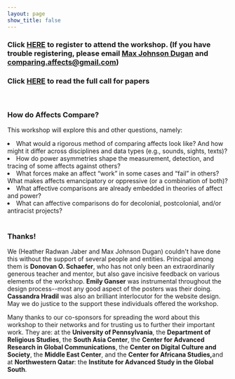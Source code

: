```yaml
---
layout: page
show_title: false
---
```

<h3>Click <a href="https://www.eventbrite.com/e/comparison-affects-power-tickets-555862568907">HERE</a> to register to attend the workshop. (If you have trouble registering, please email <a href="mailto:max.j.dugan@gmail.com">Max Johnson Dugan</a> and <a href="mailto:comparing.affects@gmail.com">comparing.affects@gmail.com</a>)</h3>

<h3>Click <a href="https://maxjdugan.github.io/comparing_affects/cfp/">HERE</a> to read the full call for papers</h3>

<br>

<h3>How do Affects Compare?</h3>

<p>This workshop will explore this and other questions, namely:</p>
<li>What would a rigorous method of comparing affects look like? And how might it differ across disciplines and data types (e.g., sounds, sights, texts)?</li>
<li>How do power asymmetries shape the measurement, detection, and tracing of some affects against others?</li>
<li>What forces make an affect “work” in some cases and “fail” in others? What makes affects emancipatory or oppressive (or a combination of both)?</li>
<li>What affective comparisons are already embedded in theories of affect and power?</li>
<li>What can affective comparisons do for decolonial, postcolonial, and/or antiracist projects?</li>

<br>

<h3>Thanks!</h3>
<p>We (Heather Radwan Jaber and Max Johnson Dugan) couldn't have done this without the support of several people and entities. Principal among them is <b>Donovan O. Schaefer</b>, who has not only been an extraordinarily generous teacher and mentor, but also gave incisive feedback on various elements of the workshop. <b>Emily Ganser</b> was instrumental throughout the design process--most any good aspect of the posters was their doing. <b>Cassandra Hradil</b> was also an brilliant interlocutor for the website design. May we do justice to the support these individuals offered the workshop.</p>

<p>Many thanks to our co-sponsors for spreading the word about this workshop to their networks and for trusting us to further their important work. They are: at the <b>University of Pennsylvania</b>, the <b>Department of Religious Studies</b>, the <b>South Asia Center</b>, the <b>Center for Advanced Research in Global Communications</b>, the <b>Center on Digital Culture and Society</b>, the <b>Middle East Center</b>, and the <b>Center for Africana Studies,</b>and at <b>Northwestern Qatar</b>: the <b>Institute for Advanced Study in the Global South</b>. 
